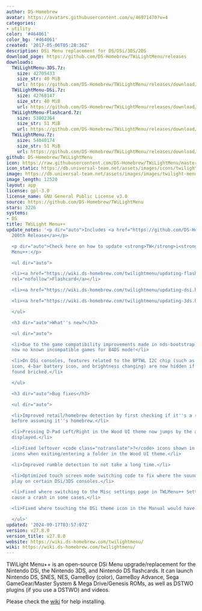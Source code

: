 ```yaml
---
author: DS-Homebrew
avatar: https://avatars.githubusercontent.com/u/46971470?v=4
categories:
- utility
color: '#464061'
color_bg: '#464061'
created: '2017-05-06T05:28:36Z'
description: DSi Menu replacement for DS/DSi/3DS/2DS
download_page: https://github.com/DS-Homebrew/TWiLightMenu/releases
downloads:
  TWiLightMenu-3DS.7z:
    size: 42705433
    size_str: 40 MiB
    url: https://github.com/DS-Homebrew/TWiLightMenu/releases/download/v27.8.0/TWiLightMenu-3DS.7z
  TWiLightMenu-DSi.7z:
    size: 42768147
    size_str: 40 MiB
    url: https://github.com/DS-Homebrew/TWiLightMenu/releases/download/v27.8.0/TWiLightMenu-DSi.7z
  TWiLightMenu-Flashcard.7z:
    size: 53802364
    size_str: 51 MiB
    url: https://github.com/DS-Homebrew/TWiLightMenu/releases/download/v27.8.0/TWiLightMenu-Flashcard.7z
  TWiLightMenu.7z:
    size: 54040174
    size_str: 51 MiB
    url: https://github.com/DS-Homebrew/TWiLightMenu/releases/download/v27.8.0/TWiLightMenu.7z
github: DS-Homebrew/TWiLightMenu
icon: https://raw.githubusercontent.com/DS-Homebrew/TWiLightMenu/master/booter/Twilight%2B%2B-animated%20icon-fix.gif
icon_static: https://db.universal-team.net/assets/images/icons/twilight-menu.png
image: https://db.universal-team.net/assets/images/images/twilight-menu.png
image_length: 12520
layout: app
license: gpl-3.0
license_name: GNU General Public License v3.0
source: https://github.com/DS-Homebrew/TWiLightMenu
stars: 3226
systems:
- DS
title: TWiLight Menu++
update_notes: '<p dir="auto">Includes <a href="https://github.com/DS-Homebrew/nds-bootstrap/releases/tag/v2.0.0">nds-bootstrap''s
  200th Release</a></p>

  <p dir="auto">Check here on how to update <strong>TW</strong>i<strong>L</strong>ight
  Menu++:</p>

  <ul dir="auto">

  <li><a href="https://wiki.ds-homebrew.com/twilightmenu/updating-flashcard.html"
  rel="nofollow">Flashcard</a></li>

  <li><a href="https://wiki.ds-homebrew.com/twilightmenu/updating-dsi.html" rel="nofollow">DSi</a></li>

  <li><a href="https://wiki.ds-homebrew.com/twilightmenu/updating-3ds.html" rel="nofollow">3DS</a></li>

  </ul>

  <h3 dir="auto">What''s new?</h3>

  <ul dir="auto">

  <li>Due to the game compatibility improvements made in nds-bootstrap, there are
  now no known incompatible games for B4DS mode!</li>

  <li>On DSi consoles, features related to the BPTWL I2C chip (such as the volume
  icon, 4-bar battery icon, and brightness changing) are now hidden if the chip is
  found bricked.</li>

  </ul>

  <h3 dir="auto">Bug fixes</h3>

  <ul dir="auto">

  <li>Improved retail/homebrew detection by first checking if it''s a retail title,
  before assuming it''s homebrew.</li>

  <li>Pressing D-Pad Left/Right in the Wood UI theme now jumps by the amount of titles
  displayed.</li>

  <li>Fixed leftover <code class="notranslate">?</code> icons shown in place of folder
  icons when exiting/entering a folder in the Wood UI theme.</li>

  <li>Improved rumble detection to not take a long time.</li>

  <li>Optimized touch screen mode switching code to fix where the sound would no longer
  play on certain DSi/3DS consoles.</li>

  <li>Fixed where switching to the Misc settings page in TWLMenu++ Settings would
  cause a crash in some cases.</li>

  <li>Fixed where touching the DSi theme icon in the Manual would have no effect.</li>

  </ul>'
updated: '2024-09-17T03:57:07Z'
version: v27.8.0
version_title: v27.8.0
website: https://wiki.ds-homebrew.com/twilightmenu/
wiki: https://wiki.ds-homebrew.com/twilightmenu/
---
```

TWiLight Menu++ is an open-source DSi Menu upgrade/replacement for the Nintendo DSi, the Nintendo 3DS, and Nintendo DS flashcards. It can launch Nintendo DS, SNES, NES, GameBoy (color), GameBoy Advance, Sega GameGear/Master System & Mega Drive/Genesis ROMs, as well as DSTWO plugins (if you use a DSTWO) and videos.

Please check the [wiki](https://wiki.ds-homebrew.com/twilightmenu/) for help installing.